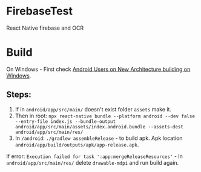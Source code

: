 # FirebaseTest
React Native firebase and OCR

# Build
On Windows - First check [Android Users on New Architecture building on Windows](https://reactnative.dev/architecture/bundled-hermes#android-users-on-new-architecture-building-on-windows).

## Steps:
1. If in `android/app/src/main/` doesn't exist folder `assets` make it.
2. Then in root:
`npx react-native bundle --platform android --dev false --entry-file index.js --bundle-output android/app/src/main/assets/index.android.bundle --assets-dest android/app/src/main/res/`
3. In `/android`: 
`./gradlew assembleRelease` - to build apk. Apk location `android/app/build/outputs/apk/app-release.apk`.

If error: `Execution failed for task ':app:mergeReleaseResources'`
        - In `android/app/src/main/res/` delete `drawable-mdpi` and run build again.
